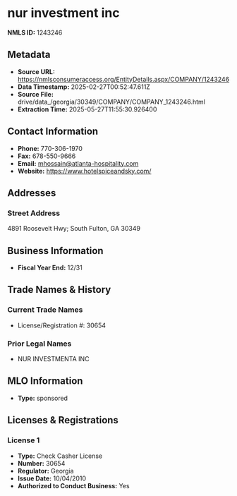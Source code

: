 # nur investment inc

**NMLS ID:** 1243246

## Metadata
- **Source URL:** https://nmlsconsumeraccess.org/EntityDetails.aspx/COMPANY/1243246
- **Data Timestamp:** 2025-02-27T00:52:47.611Z
- **Source File:** drive/data_/georgia/30349/COMPANY/COMPANY_1243246.html
- **Extraction Time:** 2025-05-27T11:55:30.926400

## Contact Information
- **Phone:** 770-306-1970
- **Fax:** 678-550-9666
- **Email:** mhossain@atlanta-hospitality.com
- **Website:** https://www.hotelspiceandsky.com/

## Addresses
### Street Address
4891 Roosevelt Hwy; South Fulton, GA 30349

## Business Information
- **Fiscal Year End:** 12/31

## Trade Names & History
### Current Trade Names
- License/Registration #: 30654

### Prior Legal Names
- NUR INVESTMENTA INC

## MLO Information
- **Type:** sponsored

## Licenses & Registrations

### License 1
- **Type:** Check Casher License
- **Number:** 30654
- **Regulator:** Georgia
- **Issue Date:** 10/04/2010
- **Authorized to Conduct Business:** Yes

